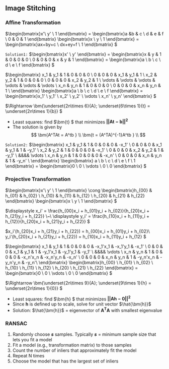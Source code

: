 
## Image Stitching
### Affine Transformation
$\begin{bmatrix}x'\\ y' \\ 1 \end{bmatrix}
= \begin{bmatrix}a &b & c \\ d & e & f \\ 0 & 0 & 1 \end{bmatrix}
\begin{bmatrix}x \\ y \\ 1 \end{bmatrix}
= \begin{bmatrix}ax+by+c \\ dx+ey+f \\ 1 \end{bmatrix} $

$\texttt{Solution1:}$
$\begin{bmatrix}x' \\ y' \end{bmatrix}
= \begin{bmatrix}x & y & 1 & 0 & 0 & 0 \\ 0 & 0 & 0 & x & y & 1 \end{bmatrix}
= \begin{bmatrix}a \\ b \\ c \\ d \\ e \\ f \end{bmatrix} $

$\begin{bmatrix}
  x_1 & y_1 & 1 & 0 & 0 & 0 \\
  0 & 0 & 0 & x_1 & y_1 & 1 \\
  x_2 & y_2 & 1 & 0 & 0 & 0 \\
  0 & 0 & 0 & x_2 & y_2 & 1 \\
  \vdots & \vdots & \vdots & \vdots & \vdots & \vdots \\
  x_n & y_n & 1 & 0 & 0 & 0 \\
  0 & 0 & 0 & x_n & y_n & 1 \\
\end{bmatrix}
\begin{bmatrix}a \\ b \\ c \\ d \\ e \\ f \end{bmatrix}
= \begin{bmatrix}x_1' \\ y_1' \\ x_2' \\ y_2' \\ \vdots \\ x_n' \\ y_n' \end{bmatrix} $

$\Rightarrow \bm{\underset{2n\times 6}{A}\; \underset{6\times 1}{t} = \underset{2n\times 1}{b}} $

- Least squares: find $\bm{t} $ that minimizes $\bm{||At - b||^2}$
- The solution is given by
$$
\bm{A^TAt = A^tb } \\
\bm{t = (A^TA)^{-1}A^tb } \\
$$

$\texttt{Solution2:}$
$\begin{bmatrix}
  x_1 & y_1 & 1 & 0 & 0 & 0 & -x_1' \\
  0 & 0 & 0 & x_1 & y_1 & 1 & -y_1' \\
  x_2 & y_2 & 1 & 0 & 0 & 0 & -x_1' \\
  0 & 0 & 0 & x_2 & y_2 & 1 & -y_1' \\
  &&&& \vdots \\
  x_n & y_n & 1 & 0 & 0 & 0 & -x_n' \\
  0 & 0 & 0 & x_n & y_n & 1 & -y_n' \\
\end{bmatrix}
\begin{bmatrix} a \\ b \\ c \\ d \\ e \\ f \\ 1 \end{bmatrix}
= \begin{bmatrix}0 \\ 0 \\ \vdots \\ 0 \\ 0 \end{bmatrix} $

### Projective Transformation
$\begin{bmatrix}x'\\ y' \\ 1 \end{bmatrix}
\cong \begin{bmatrix}h_{00} & h_{01} & h_{02} \\ h_{10} & h_{11} & h_{12} \\ h_{20} & h_{21} & h_{22} \end{bmatrix}
\begin{bmatrix}x \\ y \\ 1 \end{bmatrix} $

$\displaystyle x_i' = \frac{h_{00}x_i + h_{01}y_i + h_{02}}{h_{20}x_i + h_{21}y_i + h_{22}} \\~\\
\displaystyle y_i' = \frac{h_{10}x_i + h_{11}y_i + h_{12}}{h_{20}x_i + h_{21}y_i + h_{22}} $

$x_i'(h_{20}x_i + h_{21}y_i + h_{22}) = h_{00}x_i + h_{01}y_i + h_{02}\\
y_i'(h_{20}x_i + h_{21}y_i + h_{22}) = h_{10}x_i + h_{11}y_i + h_{12} $

$\begin{bmatrix}
  x_1 & y_1 & 1 & 0 & 0 & 0 & -x_1'x_1 & -x_1'y_1 & -x_1' \\
  0 & 0 & 0 & x_1 & y_1 & 1 & -y_1'x_1 & -y_1'y_1 & -y_1' \\
  &&&& \vdots \\
  x_n & y_n & 1 & 0 & 0 & 0 & -x_n'x_n & -x_n'y_n & -x_n' \\
  0 & 0 & 0 & x_n & y_n & 1 & -y_n'x_n & -y_n'y_n & -y_n'\\
\end{bmatrix}
\begin{bmatrix}h_{00} \\ h_{01} \\ h_{02} \\ h_{10} \\ h_{11} \\ h_{12} \\ h_{20} \\ h_{21} \\ h_{22} \end{bmatrix}
= \begin{bmatrix}0 \\ 0 \\ \vdots \\ 0 \\ 0 \end{bmatrix} $

$\Rightarrow \bm{\underset{2n\times 9}{A}\; \underset{9\times 1}{h} = \underset{2n\times 1}{0}} $

- Least squares: find $\bm{h} $ that minimizes $\bm{||Ah - 0||^2}$
- Since $\bm{h}$ is defined up to scale, solve for unit vector $\hat{\bm{h}}$
- Solution: $\hat{\bm{h}}$ = eigenvector of $\bm{A^TA}$ with smallest eigenvalue

### RANSAC
1. Randomly choose ***s*** samples. Typically ***s*** = minimum sample size that lets you fit a model
2. Fit a model (e.g., transformation matrix) to those samples
3. Count the number of inliers that approximately fit the model
4. Repeat N times
5. Choose the model that has the largest set of inliers



